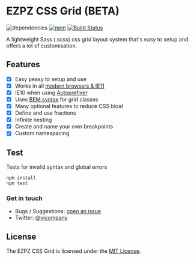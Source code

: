 # EZPZ CSS Grid (BETA)
![dependencies](https://david-dm.org/vicompany/ezpz-css-grid.svg) [![npm](https://img.shields.io/npm/v/ezpz-css-grid.svg?style=flat-square)](https://www.npmjs.com/package/ezpz-css-grid)
[![Build Status](https://travis-ci.org/vicompany/ezpz-css-grid.svg)](https://travis-ci.org/vicompany/ezpz-css-grid)


A lightweight Sass (.scss) css grid layout system that's easy to setup and offers a lot of customisation.

## Features
- [x] Easy peasy to setup and use
- [x] Works in all [modern browsers & IE11](http://caniuse.com/#search=flex)
- [x] IE10 when using [Autoprefixer](https://github.com/postcss/autoprefixer)
- [x] Uses [BEM syntax](http://csswizardry.com/2013/01/mindbemding-getting-your-head-round-bem-syntax/) for grid classes
- [x] Many optional features to reduce CSS bloat
- [x] Define and use fractions
- [x] Infinite nesting
- [x] Create and name your own breakpoints
- [x] Custom namespacing

## Test
Tests for invalid syntax and global errors
```
npm install
npm test
```

### Get in touch
- Bugs / Suggestions: [open an issue](https://github.com/vicompany/ezpz-css-grid/issues)
- Twitter: [@vicompany](https://twitter.com/vicompany)

## License
The EZPZ CSS Grid is licensed under the [MIT License](LICENSE.md).
